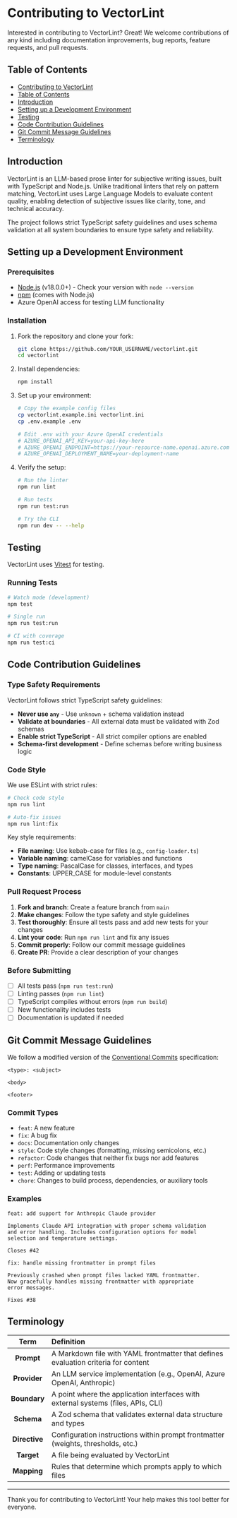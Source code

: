 # Contributing to VectorLint

Interested in contributing to VectorLint? Great! We welcome contributions of any kind including documentation improvements, bug reports, feature requests, and pull requests.

## Table of Contents

- [Contributing to VectorLint](#contributing-to-vectorlint)
- [Table of Contents](#table-of-contents)
- [Introduction](#introduction)
- [Setting up a Development Environment](#setting-up-a-development-environment)
- [Testing](#testing)
- [Code Contribution Guidelines](#code-contribution-guidelines)
- [Git Commit Message Guidelines](#git-commit-message-guidelines)
- [Terminology](#terminology)

## Introduction

VectorLint is an LLM-based prose linter for subjective writing issues, built with TypeScript and Node.js. Unlike traditional linters that rely on pattern matching, VectorLint uses Large Language Models to evaluate content quality, enabling detection of subjective issues like clarity, tone, and technical accuracy.

The project follows strict TypeScript safety guidelines and uses schema validation at all system boundaries to ensure type safety and reliability.

## Setting up a Development Environment

### Prerequisites

- [Node.js](https://nodejs.org/) (v18.0.0+) - Check your version with `node --version`
- [npm](https://www.npmjs.com/) (comes with Node.js)
- Azure OpenAI access for testing LLM functionality

### Installation

1. Fork the repository and clone your fork:
   ```bash
   git clone https://github.com/YOUR_USERNAME/vectorlint.git
   cd vectorlint
   ```

2. Install dependencies:
   ```bash
   npm install
   ```

3. Set up your environment:
   ```bash
   # Copy the example config files
   cp vectorlint.example.ini vectorlint.ini
   cp .env.example .env
   
   # Edit .env with your Azure OpenAI credentials
   # AZURE_OPENAI_API_KEY=your-api-key-here
   # AZURE_OPENAI_ENDPOINT=https://your-resource-name.openai.azure.com
   # AZURE_OPENAI_DEPLOYMENT_NAME=your-deployment-name
   ```

4. Verify the setup:
   ```bash
   # Run the linter
   npm run lint
   
   # Run tests
   npm run test:run
   
   # Try the CLI
   npm run dev -- --help
   ```

## Testing

VectorLint uses [Vitest](https://vitest.dev/) for testing.

### Running Tests

```bash
# Watch mode (development)
npm test

# Single run
npm run test:run

# CI with coverage
npm run test:ci
```

## Code Contribution Guidelines

### Type Safety Requirements

VectorLint follows strict TypeScript safety guidelines:

- **Never use `any`** - Use `unknown` + schema validation instead
- **Validate at boundaries** - All external data must be validated with Zod schemas
- **Enable strict TypeScript** - All strict compiler options are enabled
- **Schema-first development** - Define schemas before writing business logic

### Code Style

We use ESLint with strict rules:

```bash
# Check code style
npm run lint

# Auto-fix issues
npm run lint:fix
```

Key style requirements:
- **File naming**: Use kebab-case for files (e.g., `config-loader.ts`)
- **Variable naming**: camelCase for variables and functions
- **Type naming**: PascalCase for classes, interfaces, and types
- **Constants**: UPPER_CASE for module-level constants

### Pull Request Process

1. **Fork and branch**: Create a feature branch from `main`
2. **Make changes**: Follow the type safety and style guidelines
3. **Test thoroughly**: Ensure all tests pass and add new tests for your changes
4. **Lint your code**: Run `npm run lint` and fix any issues
5. **Commit properly**: Follow our commit message guidelines
6. **Create PR**: Provide a clear description of your changes

### Before Submitting

- [ ] All tests pass (`npm run test:run`)
- [ ] Linting passes (`npm run lint`)
- [ ] TypeScript compiles without errors (`npm run build`)
- [ ] New functionality includes tests
- [ ] Documentation is updated if needed

## Git Commit Message Guidelines

We follow a modified version of the [Conventional Commits](https://www.conventionalcommits.org/) specification:

```
<type>: <subject>

<body>

<footer>
```

### Commit Types

- `feat`: A new feature
- `fix`: A bug fix
- `docs`: Documentation only changes
- `style`: Code style changes (formatting, missing semicolons, etc.)
- `refactor`: Code changes that neither fix bugs nor add features
- `perf`: Performance improvements
- `test`: Adding or updating tests
- `chore`: Changes to build process, dependencies, or auxiliary tools

### Examples

```
feat: add support for Anthropic Claude provider

Implements Claude API integration with proper schema validation
and error handling. Includes configuration options for model
selection and temperature settings.

Closes #42
```

```
fix: handle missing frontmatter in prompt files

Previously crashed when prompt files lacked YAML frontmatter.
Now gracefully handles missing frontmatter with appropriate
error messages.

Fixes #38
```



## Terminology

| Term | Definition |
|:----:|:-----------|
| **Prompt** | A Markdown file with YAML frontmatter that defines evaluation criteria for content |
| **Provider** | An LLM service implementation (e.g., OpenAI, Azure OpenAI, Anthropic) |
| **Boundary** | A point where the application interfaces with external systems (files, APIs, CLI) |
| **Schema** | A Zod schema that validates external data structure and types |
| **Directive** | Configuration instructions within prompt frontmatter (weights, thresholds, etc.) |
| **Target** | A file being evaluated by VectorLint |
| **Mapping** | Rules that determine which prompts apply to which files |

---

Thank you for contributing to VectorLint! Your help makes this tool better for everyone.